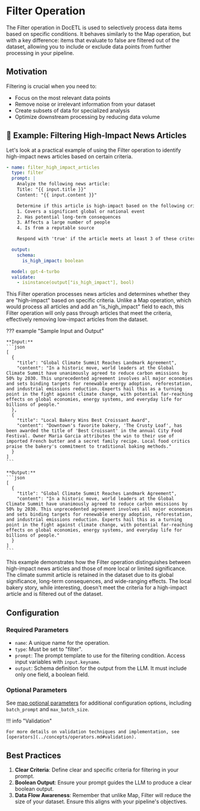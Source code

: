 # Filter Operation

The Filter operation in DocETL is used to selectively process data items based on specific conditions. It behaves similarly to the Map operation, but with a key difference: items that evaluate to false are filtered out of the dataset, allowing you to include or exclude data points from further processing in your pipeline.

## Motivation

Filtering is crucial when you need to:

- Focus on the most relevant data points
- Remove noise or irrelevant information from your dataset
- Create subsets of data for specialized analysis
- Optimize downstream processing by reducing data volume

## 🚀 Example: Filtering High-Impact News Articles

Let's look at a practical example of using the Filter operation to identify high-impact news articles based on certain criteria.

```yaml
- name: filter_high_impact_articles
  type: filter
  prompt: |
    Analyze the following news article:
    Title: "{{ input.title }}"
    Content: "{{ input.content }}"

    Determine if this article is high-impact based on the following criteria:
    1. Covers a significant global or national event
    2. Has potential long-term consequences
    3. Affects a large number of people
    4. Is from a reputable source

    Respond with 'true' if the article meets at least 3 of these criteria, otherwise respond with 'false'.

  output:
    schema:
      is_high_impact: boolean

  model: gpt-4-turbo
  validate:
    - isinstance(output["is_high_impact"], bool)
```

This Filter operation processes news articles and determines whether they are "high-impact" based on specific criteria. Unlike a Map operation, which would process all articles and add an "is_high_impact" field to each, this Filter operation will only pass through articles that meet the criteria, effectively removing low-impact articles from the dataset.

??? example "Sample Input and Output"

    **Input:**
    ```json
    [
      {
        "title": "Global Climate Summit Reaches Landmark Agreement",
        "content": "In a historic move, world leaders at the Global Climate Summit have unanimously agreed to reduce carbon emissions by 50% by 2030. This unprecedented agreement involves all major economies and sets binding targets for renewable energy adoption, reforestation, and industrial emissions reduction. Experts hail this as a turning point in the fight against climate change, with potential far-reaching effects on global economies, energy systems, and everyday life for billions of people."
      },
      {
        "title": "Local Bakery Wins Best Croissant Award",
        "content": "Downtown's favorite bakery, 'The Crusty Loaf', has been awarded the title of 'Best Croissant' in the annual City Food Festival. Owner Maria Garcia attributes the win to their use of imported French butter and a secret family recipe. Local food critics praise the bakery's commitment to traditional baking methods."
      }
    ]
    ```

    **Output:**
    ```json
    [
      {
        "title": "Global Climate Summit Reaches Landmark Agreement",
        "content": "In a historic move, world leaders at the Global Climate Summit have unanimously agreed to reduce carbon emissions by 50% by 2030. This unprecedented agreement involves all major economies and sets binding targets for renewable energy adoption, reforestation, and industrial emissions reduction. Experts hail this as a turning point in the fight against climate change, with potential far-reaching effects on global economies, energy systems, and everyday life for billions of people."
      }
    ]
    ```

This example demonstrates how the Filter operation distinguishes between high-impact news articles and those of more local or limited significance. The climate summit article is retained in the dataset due to its global significance, long-term consequences, and wide-ranging effects. The local bakery story, while interesting, doesn't meet the criteria for a high-impact article and is filtered out of the dataset.

## Configuration

### Required Parameters

- `name`: A unique name for the operation.
- `type`: Must be set to "filter".
- `prompt`: The prompt template to use for the filtering condition. Access input variables with `input.keyname`.
- `output`: Schema definition for the output from the LLM. It must include only one field, a boolean field.

### Optional Parameters

See [map optional parameters](./map.md#optional-parameters) for additional configuration options, including `batch_prompt` and `max_batch_size`.

!!! info "Validation"

    For more details on validation techniques and implementation, see [operators](../concepts/operators.md#validation).

## Best Practices

1. **Clear Criteria**: Define clear and specific criteria for filtering in your prompt.
2. **Boolean Output**: Ensure your prompt guides the LLM to produce a clear boolean output.
3. **Data Flow Awareness**: Remember that unlike Map, Filter will reduce the size of your dataset. Ensure this aligns with your pipeline's objectives.
